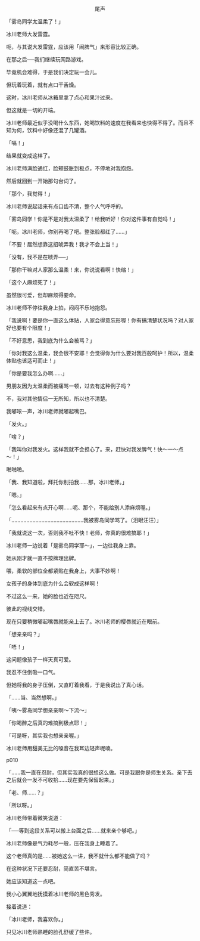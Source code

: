 <p align="center">尾声</p>

「雾岛同学太温柔了！」

冰川老师大发雷霆。

呃，与其说大发雷霆，应该用「闹脾气」来形容比较正确。

在那之后──我们继续玩网路游戏。

毕竟机会难得，于是我们决定玩一会儿。

但玩着玩着，就有点口干舌燥。

这时，冰川老师从冰箱里拿了点心和果汁过来。

但这就是一切的开端。

冰川老师最近似乎没喝什么东西，她喝饮料的速度在我看来也快得不得了。而且不知为何，饮料中好像还混了几罐酒。

「嗝！」

结果就变成这样了。

冰川老师满脸通红，脸颊鼓胀到极点，不停地对我抱怨。

然后就回到一开始那句台词了。

「那个，我觉得！」

冰川老师说起话来有点口齿不清，整个人气呼呼的。

「雾岛同学！你是不是对我太温柔了！给我听好！你对这件事有自觉吗！」

「呃，冰川老师，你别再喝了吧。整张脸都红了……」

「不要！居然想靠这招唬弄我！我才不会上当！」

「没有，我不是在唬弄──」

「那你干嘛对人家那么温柔！来，你说说看啊！快缩！」

「这个人麻烦死了！」

虽然很可爱，但却麻烦得要命。

冰川老师不停往我身上拍，闷闷不乐地抱怨。

「我说啊！要是你一直这么体贴，人家会得意忘形喔！你有搞清楚状况吗？对人家好也要有个限度！」

「不好意思，我到底为什么会被骂？」

「你对我这么温柔，我会很不安耶！会觉得你为什么要对我百般呵护！所以，温柔体贴也该适可而止！」

「你是要我怎么办啊……」

男朋友因为太温柔而被痛骂一顿，过去有这种例子吗？

不，我对其他情侣一无所知，所以也不清楚。

我嘟哝一声，冰川老师就嘟起嘴巴。

「发火。」

「啥？」

「我叫你对我发火。这样我就不会担心了。来，赶快对我发脾气！快～一～点～！」

啪啪啪。

「我、我知道啦，拜托你别拍我……那，冰川老师。」

「嗯。」

「怎么看起来有点开心啊……呃、那个，不能给别人添麻烦喔。」

「…………………………………………我被雾岛同学骂了。（泪眼汪汪）」

「我就说这一次，否则我不吐不快！老师，你真的很难搞耶！」

冰川老师一边说着「是雾岛同学耶～」，一边往我身上靠。

她从刚才就一直不按牌理出牌。

喂，柔软的部位全都紧贴在我身上，大事不妙啊！

女孩子的身体到底为什么会软成这样啊！

不过这么一来，她的脸也近在咫尺。

彼此的视线交错。

现在只要稍微嘟起嘴唇就能亲上去了。冰川老师的樱唇就近在眼前。

「想亲亲吗？」

「唔！」

这问题像孩子一样天真可爱。

我忍不住倒吸一口气。

但她将我的身子压倒，又直盯着我看，于是我说出了真心话。

「……当、当然想啊。」

「咦～雾岛同学想亲亲啊～下流～」

「你喝醉之后真的难搞到极点耶！」

「可是呀，其实我也想亲亲喔。」

冰川老师用甜美无比的嗓音在我耳边轻声呢喃。

p010

「……我一直在忍耐，但其实我真的很想这么做。可是我跟你是师生关系。亲下去之后就会一发不可收拾……现在要先保留起来。」

「老、师……？」

「所以呀。」

冰川老师带着微笑说道：

「──等到这段关系可以搬上台面之后……就来亲个够吧。」

冰川老师像是气力耗尽一般，压在我身上睡着了。

这个老师真的是……被她这么一讲，我不就什么都不能做了吗？

在这种状况下还要忍耐，简直苦不堪言。

她应该知道这一点吧。

我小心翼翼地抚摸着冰川老师的黑色秀发。

接着说道：

「冰川老师，我喜欢你。」

只见冰川老师熟睡的脸孔舒缓了些许。

